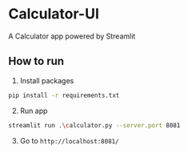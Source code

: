 # Calculator-UI
A Calculator app powered by Streamlit

## How to run

1. Install packages
```bash
pip install -r requirements.txt
```

2. Run app
```bash
streamlit run .\calculator.py --server.port 8081
```

3. Go to `http://localhost:8081/`